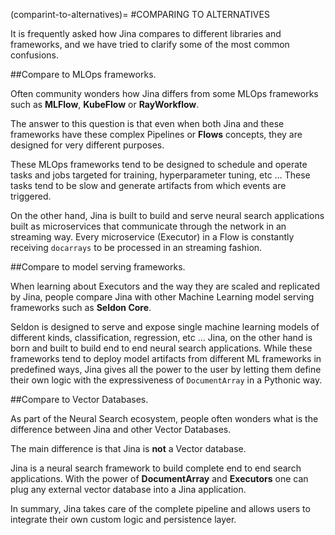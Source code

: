 (comparint-to-alternatives)=
#COMPARING TO ALTERNATIVES

It is frequently asked how Jina compares to different libraries and frameworks, and we have tried to clarify some of the most common confusions. 

##Compare to MLOps frameworks.

Often community wonders how Jina differs from some MLOps frameworks such as **MLFlow**, **KubeFlow** or **RayWorkflow**. 

The answer to this question is that even when both Jina and these frameworks have these complex Pipelines or **Flows** concepts, they are designed for very different purposes. 

These MLOps frameworks tend to be designed to schedule and operate tasks and jobs targeted for training, hyperparameter tuning, etc … These tasks tend to be slow and generate artifacts from which events are triggered.

On the other hand, Jina is built to build and serve neural search applications built as microservices that communicate through the network in an streaming way. Every microservice (Executor) in a Flow is constantly receiving `docarrays` to be processed in an streaming fashion. 

##Compare to model serving frameworks.

When learning about Executors and the way they are scaled and replicated by Jina, people compare Jina with other Machine Learning model serving frameworks such as **Seldon Core**. 


Seldon is designed to serve and expose single machine learning models of different kinds, classification, regression, etc … Jina, on the other hand is born and built to build end to end neural search applications.
 While these frameworks tend to deploy model artifacts from different ML frameworks in predefined ways, Jina gives all the power to the user by letting them define their own logic with the expressiveness of `DocumentArray` in a Pythonic way.

##Compare to Vector Databases.

As part of the Neural Search ecosystem, people often wonders what is the difference between Jina and other Vector Databases.

The main difference is that Jina is **not** a Vector database. 

Jina is a neural search framework to build complete end to end search applications. With the power of **DocumentArray** and **Executors** one can plug any external vector database into a Jina application.
 
 In summary, Jina takes care of the complete pipeline and allows users to integrate their own custom logic and persistence layer. 

